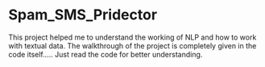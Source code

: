 # Spam_SMS_Pridector
This project helped me to understand the working of NLP and how to work with textual data.
The walkthrough of the project is completely given in the code itself..... 
Just read the code for better understanding.
